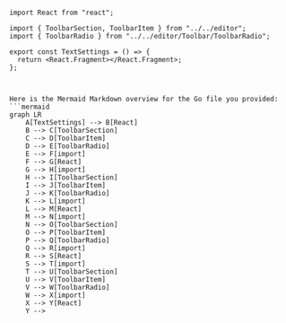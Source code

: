 ```tsx

import React from "react";

import { ToolbarSection, ToolbarItem } from "../../editor";
import { ToolbarRadio } from "../../editor/Toolbar/ToolbarRadio";

export const TextSettings = () => {
  return <React.Fragment></React.Fragment>;
};


```

```mermaid

Here is the Mermaid Markdown overview for the Go file you provided:
```mermaid
graph LR
    A[TextSettings] --> B[React]
    B --> C[ToolbarSection]
    C --> D[ToolbarItem]
    D --> E[ToolbarRadio]
    E --> F[import]
    F --> G[React]
    G --> H[import]
    H --> I[ToolbarSection]
    I --> J[ToolbarItem]
    J --> K[ToolbarRadio]
    K --> L[import]
    L --> M[React]
    M --> N[import]
    N --> O[ToolbarSection]
    O --> P[ToolbarItem]
    P --> Q[ToolbarRadio]
    Q --> R[import]
    R --> S[React]
    S --> T[import]
    T --> U[ToolbarSection]
    U --> V[ToolbarItem]
    V --> W[ToolbarRadio]
    W --> X[import]
    X --> Y[React]
    Y -->

```
